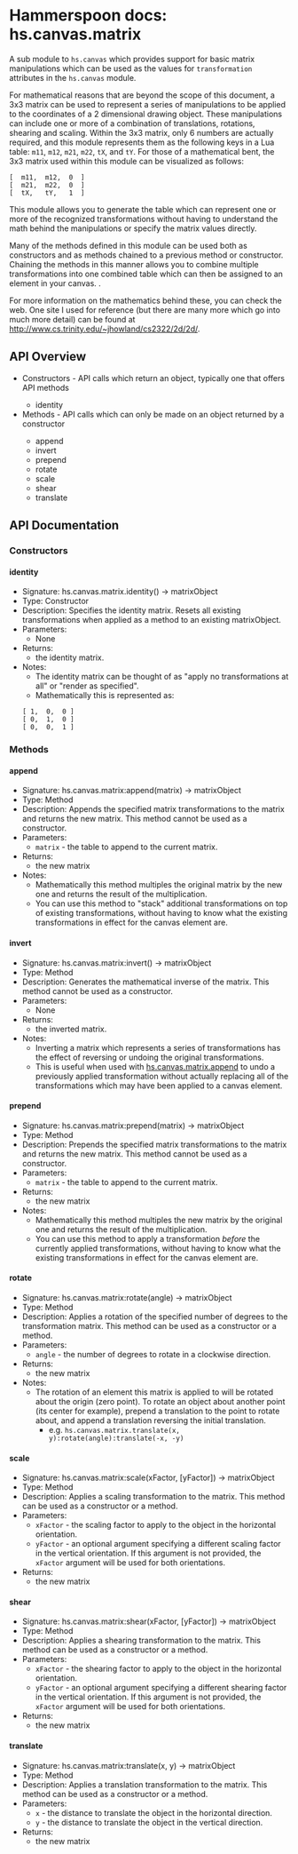 # Hammerspoon docs: hs.canvas.matrix

A sub module to `hs.canvas` which provides support for basic matrix manipulations which can be used as the values for `transformation` attributes in the `hs.canvas` module.

For mathematical reasons that are beyond the scope of this document, a 3x3 matrix can be used to represent a series of manipulations to be applied to the coordinates of a 2 dimensional drawing object.  These manipulations can include one or more of a combination of translations, rotations, shearing and scaling. Within the 3x3 matrix, only 6 numbers are actually required, and this module represents them as the following keys in a Lua table: `m11`, `m12`, `m21`, `m22`, `tX`, and `tY`. For those of a mathematical bent, the 3x3 matrix used within this module can be visualized as follows:

    [  m11,  m12,  0  ]
    [  m21,  m22,  0  ]
    [  tX,   tY,   1  ]

This module allows you to generate the table which can represent one or more of the recognized transformations without having to understand the math behind the manipulations or specify the matrix values directly.

Many of the methods defined in this module can be used both as constructors and as methods chained to a previous method or constructor. Chaining the methods in this manner allows you to combine multiple transformations into one combined table which can then be assigned to an element in your canvas.
.

For more information on the mathematics behind these, you can check the web.  One site I used for reference (but there are many more which go into much more detail) can be found at http://www.cs.trinity.edu/~jhowland/cs2322/2d/2d/.

## API Overview
* Constructors - API calls which return an object, typically one that offers API methods</li>
  * identity
* Methods - API calls which can only be made on an object returned by a constructor</li>
  * append
  * invert
  * prepend
  * rotate
  * scale
  * shear
  * translate

## API Documentation

### Constructors

#### identity
  * Signature: hs.canvas.matrix.identity() -> matrixObject
  * Type: Constructor
  * Description: Specifies the identity matrix.  Resets all existing transformations when applied as a method to an existing matrixObject.
  * Parameters:
     * None
  * Returns:
     * the identity matrix.
  * Notes:
     * The identity matrix can be thought of as "apply no transformations at all" or "render as specified".
     * Mathematically this is represented as:
    ~~~
    [ 1,  0,  0 ]
    [ 0,  1,  0 ]
    [ 0,  0,  1 ]
    ~~~

### Methods

#### append
  * Signature: hs.canvas.matrix:append(matrix) -> matrixObject
  * Type: Method
  * Description: Appends the specified matrix transformations to the matrix and returns the new matrix.  This method cannot be used as a constructor.
  * Parameters:
     * `matrix` - the table to append to the current matrix.
  * Returns:
     * the new matrix
  * Notes:
     * Mathematically this method multiples the original matrix by the new one and returns the result of the multiplication.
     * You can use this method to "stack" additional transformations on top of existing transformations, without having to know what the existing transformations in effect for the canvas element are.

#### invert
  * Signature: hs.canvas.matrix:invert() -> matrixObject
  * Type: Method
  * Description: Generates the mathematical inverse of the matrix.  This method cannot be used as a constructor.
  * Parameters:
     * None
  * Returns:
     * the inverted matrix.
  * Notes:
     * Inverting a matrix which represents a series of transformations has the effect of reversing or undoing the original transformations.
     * This is useful when used with [hs.canvas.matrix.append](#append) to undo a previously applied transformation without actually replacing all of the transformations which may have been applied to a canvas element.

#### prepend
  * Signature: hs.canvas.matrix:prepend(matrix) -> matrixObject
  * Type: Method
  * Description: Prepends the specified matrix transformations to the matrix and returns the new matrix.  This method cannot be used as a constructor.
  * Parameters:
     * `matrix` - the table to append to the current matrix.
  * Returns:
     * the new matrix
  * Notes:
     * Mathematically this method multiples the new matrix by the original one and returns the result of the multiplication.
     * You can use this method to apply a transformation *before* the currently applied transformations, without having to know what the existing transformations in effect for the canvas element are.

#### rotate
  * Signature: hs.canvas.matrix:rotate(angle) -> matrixObject
  * Type: Method
  * Description: Applies a rotation of the specified number of degrees to the transformation matrix.  This method can be used as a constructor or a method.
  * Parameters:
     * `angle` - the number of degrees to rotate in a clockwise direction.
  * Returns:
     * the new matrix
  * Notes:
     * The rotation of an element this matrix is applied to will be rotated about the origin (zero point).  To rotate an object about another point (its center for example), prepend a translation to the point to rotate about, and append a translation reversing the initial translation.
       * e.g. `hs.canvas.matrix.translate(x, y):rotate(angle):translate(-x, -y)`

#### scale
  * Signature: hs.canvas.matrix:scale(xFactor, [yFactor]) -> matrixObject
  * Type: Method
  * Description: Applies a scaling transformation to the matrix.  This method can be used as a constructor or a method.
  * Parameters:
     * `xFactor` - the scaling factor to apply to the object in the horizontal orientation.
     * `yFactor` - an optional argument specifying a different scaling factor in the vertical orientation.  If this argument is not provided, the `xFactor` argument will be used for both orientations.
  * Returns:
     * the new matrix

#### shear
  * Signature: hs.canvas.matrix:shear(xFactor, [yFactor]) -> matrixObject
  * Type: Method
  * Description: Applies a shearing transformation to the matrix.  This method can be used as a constructor or a method.
  * Parameters:
     * `xFactor` - the shearing factor to apply to the object in the horizontal orientation.
     * `yFactor` - an optional argument specifying a different shearing factor in the vertical orientation.  If this argument is not provided, the `xFactor` argument will be used for both orientations.
  * Returns:
     * the new matrix

#### translate
  * Signature: hs.canvas.matrix:translate(x, y) -> matrixObject
  * Type: Method
  * Description: Applies a translation transformation to the matrix.  This method can be used as a constructor or a method.
  * Parameters:
     * `x` - the distance to translate the object in the horizontal direction.
     * `y` - the distance to translate the object in the vertical direction.
  * Returns:
     * the new matrix
